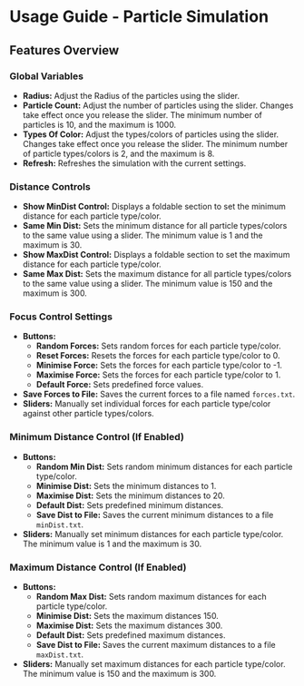 # Usage Guide - Particle Simulation

## Features Overview

### Global Variables
- **Radius:** Adjust the Radius of the particles using the slider.
- **Particle Count:** Adjust the number of particles using the slider. Changes take effect once you release the slider. The minimum number of particles is 10, and the maximum is 1000.
- **Types Of Color:** Adjust the types/colors of particles using the slider. Changes take effect once you release the slider. The minimum number of particle types/colors is 2, and the maximum is 8.
- **Refresh:** Refreshes the simulation with the current settings.

### Distance Controls
- **Show MinDist Control:** Displays a foldable section to set the minimum distance for each particle type/color.
- **Same Min Dist:** Sets the minimum distance for all particle types/colors to the same value using a slider. The minimum value is 1 and the maximum is 30.
- **Show MaxDist Control:** Displays a foldable section to set the maximum distance for each particle type/color.
- **Same Max Dist:** Sets the maximum distance for all particle types/colors to the same value using a slider. The minimum value is 150 and the maximum is 300.

### Focus Control Settings
- **Buttons:**
  - **Random Forces:** Sets random forces for each particle type/color.
  - **Reset Forces:** Resets the forces for each particle type/color to 0.
  - **Minimise Force:** Sets the forces for each particle type/color to -1.
  - **Maximise Force:** Sets the forces for each particle type/color to 1.
  - **Default Force:** Sets predefined force values.
- **Save Forces to File:** Saves the current forces to a file named `forces.txt`.
- **Sliders:** Manually set individual forces for each particle type/color against other particle types/colors.

### Minimum Distance Control (If Enabled)
- **Buttons:**
  - **Random Min Dist:** Sets random minimum distances for each particle type/color.
  - **Minimise Dist:** Sets the minimum distances to 1.
  - **Maximise Dist:** Sets the minimum distances to 20.
  - **Default Dist:** Sets predefined minimum distances.
  - **Save Dist to File:** Saves the current minimum distances to a file `minDist.txt`.
- **Sliders:** Manually set minimum distances for each particle type/color. The minimum value is 1 and the maximum is 30.

### Maximum Distance Control (If Enabled)
- **Buttons:**
  - **Random Max Dist:** Sets random maximum distances for each particle type/color.
  - **Minimise Dist:** Sets the maximum distances 150.
  - **Maximise Dist:** Sets the maximum distances 300.
  - **Default Dist:** Sets predefined maximum distances.
  - **Save Dist to File:** Saves the current maximum distances to a file `maxDist.txt`.
- **Sliders:** Manually set maximum distances for each particle type/color. The minimum value is 150 and the maximum is 300.
